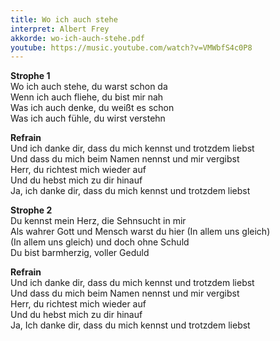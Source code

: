 ```yaml
---
title: Wo ich auch stehe
interpret: Albert Frey
akkorde: wo-ich-auch-stehe.pdf
youtube: https://music.youtube.com/watch?v=VMWbfS4c0P8
---
```


**Strophe 1**  
Wo ich auch stehe, du warst schon da  
Wenn ich auch fliehe, du bist mir nah  
Was ich auch denke, du weißt es schon  
Was ich auch fühle, du wirst verstehn

**Refrain**  
Und ich danke dir, dass du mich kennst und trotzdem liebst  
Und dass du mich beim Namen nennst und mir vergibst  
Herr, du richtest mich wieder auf  
Und du hebst mich zu dir hinauf  
Ja, ich danke dir, dass du mich kennst und trotzdem liebst

**Strophe 2**  
Du kennst mein Herz, die Sehnsucht in mir  
Als wahrer Gott und Mensch warst du hier (In allem uns gleich)  
(In allem uns gleich) und doch ohne Schuld  
Du bist barmherzig, voller Geduld

**Refrain**  
Und ich danke dir, dass du mich kennst und trotzdem liebst  
Und dass du mich beim Namen nennst und mir vergibst  
Herr, du richtest mich wieder auf  
Und du hebst mich zu dir hinauf  
Ja, Ich danke dir, dass du mich kennst und trotzdem liebst

